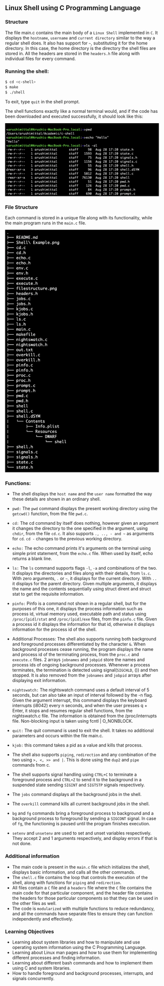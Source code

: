## Linux Shell using C Programming Language

### Structure

The file main.c contains the main body of a `Linux Shell` implemented in `C`. It displays the `hostname`, `username` and `current directory` similar to the way a regular shell does. It also has support for `~`, substituting it for the home directory. In this case, the home directory is the directory the shell files are stored in. All the headers are stored in the `headers.h` file along with individual files for every command.

### Running the shell:

```bash
$ cd <c-shell>
$ make
$ ./shell
```
To exit, type `quit` in the shell prompt.

The shell functions exactly like a normal terminal would, and if the code has been downloaded and executed successfully, it should look like this:

![Shell Example](./Shell%20Example.png)

### File Structure

Each command is stored in a unique file along with its functionality, while the main program runs in the `main.c` file.

![File Structure](./filestructure.png)

### Functions:

- The shell displays the `host name` and the `user name` formatted the way these details are shown in an ordinary shell.

- `pwd:` The `pwd` command displays the present working directory using the `getcwd()` function, from the file `pwd.c`.

- `cd:` The cd command by itself does nothing, however given an argument it changes the directory to the one specified in the argument, using `chdir`, from the file `cd.c`. It also supports `., .., - and ~` as arguments for `cd`. `cd -` changes to the previous working directory.

- `echo:` The echo command prints it's arguments on the terminal using simple print statement, from the `echo.c` file. When used by itself, echo returns a blank line.

- `ls:` The `ls` command supports flags `-l`, `-a` and combinations of the two. It displays the directories and files along with their details, from `ls.c`. With zero arguments, `.` or `~`, it displays for the current directory. With `..` it displays for the parent directory. Given multiple arguments, it displays the name and the contents sequentially using struct dirent and struct stat to get the requisite information.

- `pinfo:` Pinfo is a command not shown in a regular shell, but for the purposes of this one, it displays the process information such as process id, virtual memory used, executable path and status using `/proc/[pid]/stat` and `/proc/[pid]/exe` files, from the `pinfo.c` file. Given a process id it displays the information for that id, otherwise it displays information for the process id of the shell.

- Additional Processes: The shell also supports running both background and foreground processes differentiated by the character `&`. When background processes cease running, the program displays the name and process id of the terminating process, from the `proc.c` and `execute.c` files. 2 arrays `jobnames` and `jobpid` store the names and process ids of ongoing background processes. Whenever a process terminates, the termination is detected using signal(`SIGCHLD`, ()) and then stopped. It is also removed from the `jobnames` and `jobpid` arrays after displaying exit information.

- `nightswatch:` The nightswatch command uses a default interval of 5 seconds, but can also take an input of interval followed by the -n flag. Given the argument interrupt, this command displays the keyboard interrupts (i8042) every n seconds, and when the user presses q + Enter, it stops and resumes regular shell functions, from the nightswatch.c file. The information is obtained from the /proc/interrupts file. Non-blocking input is taken using fcntl | O_NONBLOCK. 

- `quit:` The quit command is used to exit the shell. It takes no additional parameters and occurs within the file main.c.

- `kjob:` this command takes a pid as a value and kills that process.

- The shell also supports `piping`, `redirection` and any combination of the two using `>, <, >> and |`. This is done using the `dup2` and `pipe` commands from c.

- The shell supports signal handling using `CTRL+C` to terminate a foreground process and `CTRL+Z` to send it to the background in a suspended state sending `SIGINT` and `SIGTSTP` signals respectively.

- The `jobs` command displays all the background jobs in the shell.

- The `overkill` command kills all current background jobs in the shell.

- `bg` and `fg` commands bring a foreground process to background and a background process to foreground by sending a `SIGCONT` signal. In case of `fg`, the functioning is paused until the program finishes execution.

- `setenv` and `unsetenv` are used to set and unset variables respectively. They accept 2 and 1 arguments respectively, and display errors if that is not done.

### Additional information

- The main code is present in the `main.c` file which initializes the shell, displays basic information, and calls all the other commands. 
- The `shell.c` file contains the loop that controls the execution of the shell, along with functions for `piping` and `redirection`.
- All files contain a `C` file and a `headers` file where the `C` file contains the main code for that particular component, and the header file contains the headers for those particular components so that they can be used in the other files as well.
- The code is `modularized` with multiple functions to reduce redundancy, and all the commands have separate files to ensure they can function independently and effectively.

### Learning Objectives

- Learning about system libraries and how to manipulate and use operating system information using the C Programming Language.
- Learning about Linux man pages and how to use them for implementing different processes and finding information.
- Learning about different bash commands and how to implement them using C and system libraries.
- How to handle foreground and background processes, interrupts, and signals concurrently.
